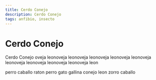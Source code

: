 ```yaml
---
title: Cerdo Conejo
description: Cerdo Conejo
tags: anfibio, insecto
---
```


# Cerdo Conejo

Cerdo Conejo oveja leonoveja leonoveja leonoveja leonoveja leonoveja leonoveja leonoveja leonoveja leonoveja leon

perro caballo raton perro gato gallina conejo leon zorro caballo